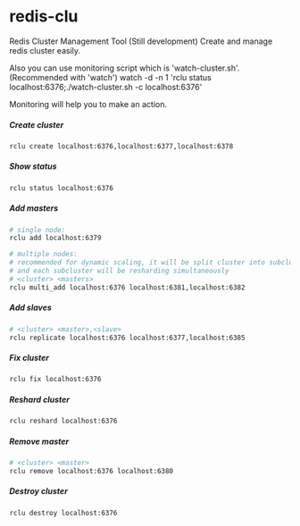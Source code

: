 # redis-clu
Redis Cluster Management Tool (Still development)
Create and manage redis cluster easily.

Also you can use monitoring script which is 'watch-cluster.sh'. (Recommended with 'watch')
watch -d -n 1 'rclu status localhost:6376;./watch-cluster.sh -c localhost:6376'

Monitoring will help you to make an action.


##### Create cluster

```bash
rclu create localhost:6376,localhost:6377,localhost:6378
```


##### Show status

```bash
rclu status localhost:6376
```


##### Add masters

```bash
# single node:
rclu add localhost:6379

# multiple nodes:
# recommended for dynamic scaling, it will be split cluster into subclusters
# and each subcluster will be resharding simultaneously
# <cluster> <masters>
rclu multi_add localhost:6376 localhost:6381,localhost:6382
```


##### Add slaves

```bash
# <cluster> <master>,<slave>
rclu replicate localhost:6376 localhost:6377,localhost:6385
```


##### Fix cluster

```bash
rclu fix localhost:6376
```


##### Reshard cluster

```bash
rclu reshard localhost:6376
```


##### Remove master

```bash
# <cluster> <master>
rclu remove localhost:6376 localhost:6380
```


##### Destroy cluster

```bash
rclu destroy localhost:6376
```


